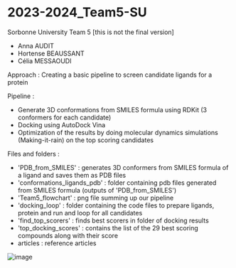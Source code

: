 # 2023-2024_Team5-SU
Sorbonne University Team 5 
[this is not the final version]

- Anna AUDIT
- Hortense BEAUSSANT
- Célia MESSAOUDI

Approach : 
Creating a basic pipeline to screen candidate ligands for a protein 

Pipeline :
- Generate 3D conformations from SMILES formula using RDKit (3 conformers for each candidate)
- Docking using AutoDock Vina
- Optimization of the results by doing molecular dynamics simulations (Making-it-rain) on the top scoring candidates

Files and folders :
- 'PDB_from_SMILES' : generates 3D conformers from SMILES formula of a ligand and saves them as PDB files
- 'conformations_ligands_pdb' : folder containing pdb files generated from SMILES formula (outputs of 'PDB_from_SMILES')
- 'Team5_flowchart' : png file summing up our pipeline
- 'docking_loop' : folder containing the code files to prepare ligands, protein and run and loop for all candidates
- 'find_top_scorers' : finds best scorers in folder of docking results
- 'top_docking_scores' : contains the list of the 29 best scoring compounds along with their score
- articles : reference articles

![image](https://github.com/cu-bioinformatics/meet-eu-2023-projects/assets/148443412/00850a1f-d2cf-4024-b862-04b416547f1a)
